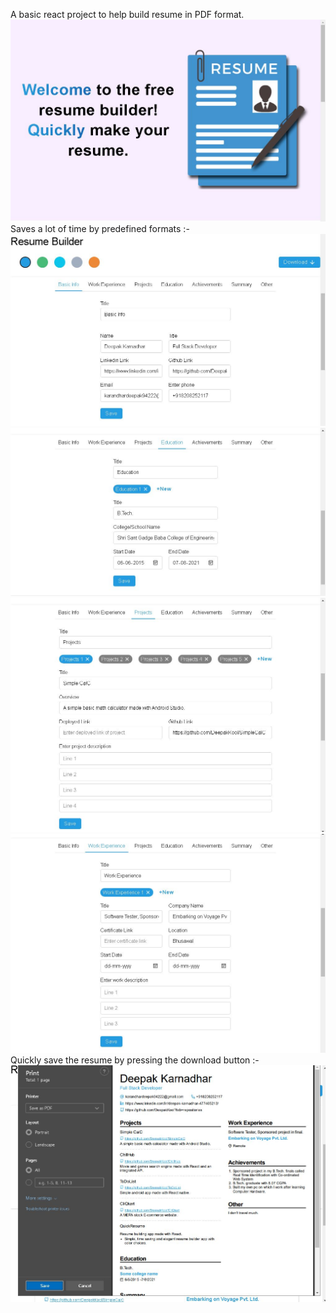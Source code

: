 A basic react project to help build resume in PDF format.
![Homepage](https://github.com/DeepakKool/QuickResume/blob/main/assets/homepage.jpeg)
Saves a lot of time by predefined formats :-
![Homepage](https://github.com/DeepakKool/QuickResume/blob/main/assets/basicinfo.jpeg)
![Homepage](https://github.com/DeepakKool/QuickResume/blob/main/assets/education.jpeg)
![Homepage](https://github.com/DeepakKool/QuickResume/blob/main/assets/projects.jpeg)
![Homepage](https://github.com/DeepakKool/QuickResume/blob/main/assets/workExp.jpeg)
Quickly save the resume by pressing the download button :-
![Homepage](https://github.com/DeepakKool/QuickResume/blob/main/assets/saveresume.jpeg)






